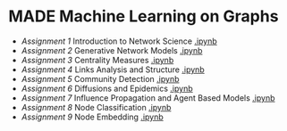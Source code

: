 # MADE Machine Learning on Graphs

- *Assignment 1* Introduction to Network Science [.ipynb](https://github.com/truEngineer/made_ml_graphs/blob/main/a1_networkx_intro.ipynb)
- *Assignment 2* Generative Network Models [.ipynb](https://github.com/truEngineer/made_ml_graphs/blob/main/a2_gen_network_models.ipynb)
- *Assignment 3* Centrality Measures [.ipynb](https://github.com/truEngineer/made_ml_graphs/blob/main/a3_centrality_measures.ipynb)
- *Assignment 4* Links Analysis and Structure [.ipynb](https://github.com/truEngineer/made_ml_graphs/blob/main/a4_link_structure.ipynb)
- *Assignment 5* Community Detection [.ipynb](https://github.com/truEngineer/made_ml_graphs/blob/main/a5_community_detection.ipynb)
- *Assignment 6* Diffusions and Epidemics [.ipynb](https://github.com/truEngineer/made_ml_graphs/blob/main/a6_diffusions_epidemics.ipynb)
- *Assignment 7* Influence Propagation and Agent Based Models [.ipynb](https://github.com/truEngineer/made_ml_graphs/blob/main/a7_influence_agents.ipynb)
- *Assignment 8* Node Classification [.ipynb](https://github.com/truEngineer/made_ml_graphs/blob/main/a8_node_classification.ipynb)
- *Assignment 9* Node Embedding [.ipynb](https://github.com/truEngineer/made_ml_graphs/blob/main/a9_node_embedding.ipynb)
